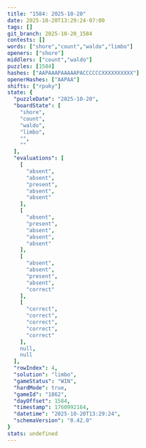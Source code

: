 ```yaml
---
title: "1584: 2025-10-20"
date: 2025-10-20T13:29:24-07:00
tags: []
git_branch: 2025-10-20_1584
contests: []
words: ["shore","count","waldo","limbo"]
openers: ["shore"]
middlers: ["count","waldo"]
puzzles: [1584]
hashes: ["AAPAAAPAAAAAPACCCCCCXXXXXXXXXX"]
openerHashes: ["AAPAA"]
shifts: ["rpuky"]
state: {
  "puzzleDate": "2025-10-20",
  "boardState": [
    "shore",
    "count",
    "waldo",
    "limbo",
    "",
    ""
  ],
  "evaluations": [
    [
      "absent",
      "absent",
      "present",
      "absent",
      "absent"
    ],
    [
      "absent",
      "present",
      "absent",
      "absent",
      "absent"
    ],
    [
      "absent",
      "absent",
      "present",
      "absent",
      "correct"
    ],
    [
      "correct",
      "correct",
      "correct",
      "correct",
      "correct"
    ],
    null,
    null
  ],
  "rowIndex": 4,
  "solution": "limbo",
  "gameStatus": "WIN",
  "hardMode": true,
  "gameId": "1862",
  "dayOffset": 1584,
  "timestamp": 1760992164,
  "datetime": "2025-10-20T13:29:24",
  "schemaVersion": "0.42.0"
}
stats: undefined
---
```

<!-- more -->
